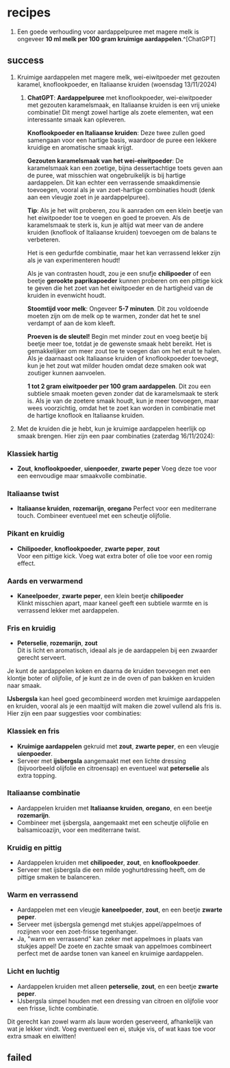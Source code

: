# recipes

1. Een goede verhouding voor aardappelpuree met magere melk is ongeveer **10 ml melk per 100 gram kruimige aardappelen**.^[ChatGPT]
## success
1. Kruimige aardappelen met magere melk, wei-eiwitpoeder met gezouten karamel, knoflookpoeder, en Italiaanse kruiden (woensdag 13/11/2024)
	1. **ChatGPT**: **Aardappelpuree** met knoflookpoeder, wei-eiwitpoeder met gezouten karamelsmaak, en Italiaanse kruiden is een vrij unieke combinatie! Dit mengt zowel hartige als zoete elementen, wat een interessante smaak kan opleveren.
	   
	   **Knoflookpoeder en Italiaanse kruiden**: Deze twee zullen goed samengaan voor een hartige basis, waardoor de puree een lekkere kruidige en aromatische smaak krijgt.
	   
	   **Gezouten karamelsmaak van het wei-eiwitpoeder**: De karamelsmaak kan een zoetige, bijna dessertachtige toets geven aan de puree, wat misschien wat ongebruikelijk is bij hartige aardappelen. Dit kan echter een verrassende smaakdimensie toevoegen, vooral als je van zoet-hartige combinaties houdt (denk aan een vleugje zoet in je aardappelpuree).
	   
	   **Tip**: Als je het wilt proberen, zou ik aanraden om een klein beetje van het eiwitpoeder toe te voegen en goed te proeven. Als de karamelsmaak te sterk is, kun je altijd wat meer van de andere kruiden (knoflook of Italiaanse kruiden) toevoegen om de balans te verbeteren.
	   
	   Het is een gedurfde combinatie, maar het kan verrassend lekker zijn als je van experimenteren houdt!
	   
	   Als je van contrasten houdt, zou je een snufje **chilipoeder** of een beetje **gerookte paprikapoeder** kunnen proberen om een pittige kick te geven die het zoet van het eiwitpoeder en de hartigheid van de kruiden in evenwicht houdt.
	   
	   **Stoomtijd voor melk**: Ongeveer **5-7 minuten**. Dit zou voldoende moeten zijn om de melk op te warmen, zonder dat het te snel verdampt of aan de kom kleeft.
	   
	   **Proeven is de sleutel!** Begin met minder zout en voeg beetje bij beetje meer toe, totdat je de gewenste smaak hebt bereikt. Het is gemakkelijker om meer zout toe te voegen dan om het eruit te halen. Als je daarnaast ook Italiaanse kruiden of knoflookpoeder toevoegt, kun je het zout wat milder houden omdat deze smaken ook wat zoutiger kunnen aanvoelen.
	   
	   **1 tot 2 gram eiwitpoeder per 100 gram aardappelen**. Dit zou een subtiele smaak moeten geven zonder dat de karamelsmaak te sterk is. Als je van de zoetere smaak houdt, kun je meer toevoegen, maar wees voorzichtig, omdat het te zoet kan worden in combinatie met de hartige knoflook en Italiaanse kruiden.
2. Met de kruiden die je hebt, kun je kruimige aardappelen heerlijk op smaak brengen. Hier zijn een paar combinaties (zaterdag 16/11/2024):
### **Klassiek hartig**
   - **Zout**, **knoflookpoeder**, **uienpoeder**, **zwarte peper**
Voeg deze toe voor een eenvoudige maar smaakvolle combinatie.
### **Italiaanse twist**
- **Italiaanse kruiden**, **rozemarijn**, **oregano**
Perfect voor een mediterrane touch. Combineer eventueel met een scheutje olijfolie.
### **Pikant en kruidig**
- **Chilipoeder**, **knoflookpoeder**, **zwarte peper**, **zout**  
Voor een pittige kick. Voeg wat extra boter of olie toe voor een romig effect.
### **Aards en verwarmend**
- **Kaneelpoeder**, **zwarte peper**, een klein beetje **chilipoeder**  
Klinkt misschien apart, maar kaneel geeft een subtiele warmte en is verrassend lekker met aardappelen.
### **Fris en kruidig**
- **Peterselie**, **rozemarijn**, **zout**  
Dit is licht en aromatisch, ideaal als je de aardappelen bij een zwaarder gerecht serveert.

Je kunt de aardappelen koken en daarna de kruiden toevoegen met een klontje boter of olijfolie, of je kunt ze in de oven of pan bakken en kruiden naar smaak.

**IJsbergsla** kan heel goed gecombineerd worden met kruimige aardappelen en kruiden, vooral als je een maaltijd wilt maken die zowel vullend als fris is. Hier zijn een paar suggesties voor combinaties:
### **Klassiek en fris**

- **Kruimige aardappelen** gekruid met **zout**, **zwarte peper**, en een vleugje **uienpoeder**.
- Serveer met **ijsbergsla** aangemaakt met een lichte dressing (bijvoorbeeld olijfolie en citroensap) en eventueel wat **peterselie** als extra topping.
### **Italiaanse combinatie**

- Aardappelen kruiden met **Italiaanse kruiden**, **oregano**, en een beetje **rozemarijn**.
- Combineer met ijsbergsla, aangemaakt met een scheutje olijfolie en balsamicoazijn, voor een mediterrane twist.
### **Kruidig en pittig**

- Aardappelen kruiden met **chilipoeder**, **zout**, en **knoflookpoeder**.
- Serveer met ijsbergsla die een milde yoghurtdressing heeft, om de pittige smaken te balanceren.
### **Warm en verrassend**

- Aardappelen met een vleugje **kaneelpoeder**, **zout**, en een beetje **zwarte peper**.
- Serveer met ijsbergsla gemengd met stukjes appel/appelmoes of rozijnen voor een zoet-frisse tegenhanger.
- Ja, "warm en verrassend" kan zeker met appelmoes in plaats van stukjes appel! De zoete en zachte smaak van appelmoes combineert perfect met de aardse tonen van kaneel en kruimige aardappelen.
### **Licht en luchtig**

- Aardappelen kruiden met alleen **peterselie**, **zout**, en een beetje **zwarte peper**.
- IJsbergsla simpel houden met een dressing van citroen en olijfolie voor een frisse, lichte combinatie.

Dit gerecht kan zowel warm als lauw worden geserveerd, afhankelijk van wat je lekker vindt. Voeg eventueel een ei, stukje vis, of wat kaas toe voor extra smaak en eiwitten!

## failed